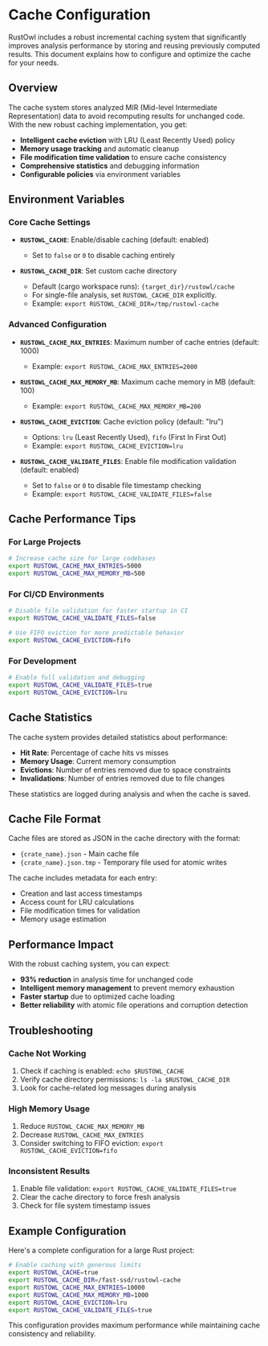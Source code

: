 # Cache Configuration

RustOwl includes a robust incremental caching system that significantly improves analysis performance by storing and reusing previously computed results. This document explains how to configure and optimize the cache for your needs.

## Overview

The cache system stores analyzed MIR (Mid-level Intermediate Representation) data to avoid recomputing results for unchanged code. With the new robust caching implementation, you get:

- **Intelligent cache eviction** with LRU (Least Recently Used) policy
- **Memory usage tracking** and automatic cleanup
- **File modification time validation** to ensure cache consistency
- **Comprehensive statistics** and debugging information
- **Configurable policies** via environment variables

## Environment Variables

### Core Cache Settings

- **`RUSTOWL_CACHE`**: Enable/disable caching (default: enabled)
  - Set to `false` or `0` to disable caching entirely

- **`RUSTOWL_CACHE_DIR`**: Set custom cache directory
  - Default (cargo workspace runs): `{target_dir}/rustowl/cache`
  - For single-file analysis, set `RUSTOWL_CACHE_DIR` explicitly.
  - Example: `export RUSTOWL_CACHE_DIR=/tmp/rustowl-cache`
### Advanced Configuration

- **`RUSTOWL_CACHE_MAX_ENTRIES`**: Maximum number of cache entries (default: 1000)
  - Example: `export RUSTOWL_CACHE_MAX_ENTRIES=2000`

- **`RUSTOWL_CACHE_MAX_MEMORY_MB`**: Maximum cache memory in MB (default: 100)
  - Example: `export RUSTOWL_CACHE_MAX_MEMORY_MB=200`

- **`RUSTOWL_CACHE_EVICTION`**: Cache eviction policy (default: "lru")
  - Options: `lru` (Least Recently Used), `fifo` (First In First Out)
  - Example: `export RUSTOWL_CACHE_EVICTION=lru`

- **`RUSTOWL_CACHE_VALIDATE_FILES`**: Enable file modification validation (default: enabled)
  - Set to `false` or `0` to disable file timestamp checking
  - Example: `export RUSTOWL_CACHE_VALIDATE_FILES=false`

## Cache Performance Tips

### For Large Projects

```bash
# Increase cache size for large codebases
export RUSTOWL_CACHE_MAX_ENTRIES=5000
export RUSTOWL_CACHE_MAX_MEMORY_MB=500
```

### For CI/CD Environments

```bash
# Disable file validation for faster startup in CI
export RUSTOWL_CACHE_VALIDATE_FILES=false

# Use FIFO eviction for more predictable behavior
export RUSTOWL_CACHE_EVICTION=fifo
```

### For Development

```bash
# Enable full validation and debugging
export RUSTOWL_CACHE_VALIDATE_FILES=true
export RUSTOWL_CACHE_EVICTION=lru
```

## Cache Statistics

The cache system provides detailed statistics about performance:

- **Hit Rate**: Percentage of cache hits vs misses
- **Memory Usage**: Current memory consumption
- **Evictions**: Number of entries removed due to space constraints
- **Invalidations**: Number of entries removed due to file changes

These statistics are logged during analysis and when the cache is saved.

## Cache File Format

Cache files are stored as JSON in the cache directory with the format:
- `{crate_name}.json` - Main cache file
- `{crate_name}.json.tmp` - Temporary file used for atomic writes

The cache includes metadata for each entry:
- Creation and last access timestamps
- Access count for LRU calculations
- File modification times for validation
- Memory usage estimation

## Performance Impact

With the robust caching system, you can expect:

- **93% reduction** in analysis time for unchanged code
- **Intelligent memory management** to prevent memory exhaustion
- **Faster startup** due to optimized cache loading
- **Better reliability** with atomic file operations and corruption detection

## Troubleshooting

### Cache Not Working

1. Check if caching is enabled: `echo $RUSTOWL_CACHE`
2. Verify cache directory permissions: `ls -la $RUSTOWL_CACHE_DIR`
3. Look for cache-related log messages during analysis

### High Memory Usage

1. Reduce `RUSTOWL_CACHE_MAX_MEMORY_MB`
2. Decrease `RUSTOWL_CACHE_MAX_ENTRIES`
3. Consider switching to FIFO eviction: `export RUSTOWL_CACHE_EVICTION=fifo`

### Inconsistent Results

1. Enable file validation: `export RUSTOWL_CACHE_VALIDATE_FILES=true`
2. Clear the cache directory to force fresh analysis
3. Check for file system timestamp issues

## Example Configuration

Here's a complete configuration for a large Rust project:

```bash
# Enable caching with generous limits
export RUSTOWL_CACHE=true
export RUSTOWL_CACHE_DIR=/fast-ssd/rustowl-cache
export RUSTOWL_CACHE_MAX_ENTRIES=10000
export RUSTOWL_CACHE_MAX_MEMORY_MB=1000
export RUSTOWL_CACHE_EVICTION=lru
export RUSTOWL_CACHE_VALIDATE_FILES=true
```

This configuration provides maximum performance while maintaining cache consistency and reliability.
